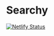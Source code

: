 # Searchy

[![Netlify Status](https://api.netlify.com/api/v1/badges/8f76a1ae-2e30-4ee5-8f86-b2332797cbb6/deploy-status)](https://app.netlify.com/sites/searchy-aif/deploys)
